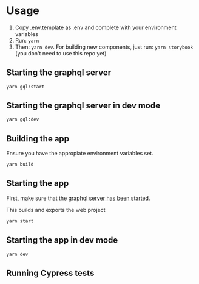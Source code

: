 # Usage

1. Copy .env.template as .env and complete with your environment variables
2. Run: `yarn`
3. Then: `yarn dev`.
   For building new components, just run:
   `yarn storybook` (you don't need to use this repo yet)

## Starting the graphql server

```bash
yarn gql:start
```

## Starting the graphql server in dev mode

```bash
yarn gql:dev
```

## Building the app

Ensure you have the appropiate environment variables set.

```bash
yarn build
```

## Starting the app

First, make sure that the [graphql server has been started](#starting-the-graphql-server).

This builds and exports the web project

```bash
yarn start
```

## Starting the app in dev mode

```bash
yarn dev
```

## Running Cypress tests